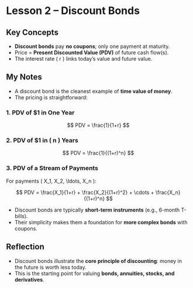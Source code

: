 # Lesson 2 – Discount Bonds

## Key Concepts
- **Discount bonds** pay **no coupons**; only one payment at maturity.
- Price = **Present Discounted Value (PDV)** of future cash flow(s).
- The interest rate \( r \) links today’s value and future value.

## My Notes
- A discount bond is the cleanest example of **time value of money**.  
- The pricing is straightforward:  

### 1. PDV of $1 in One Year
$$
PDV = \frac{1}{1+r}
$$

### 2. PDV of $1 in \( n \) Years
$$
PDV = \frac{1}{(1+r)^n}
$$

### 3. PDV of a Stream of Payments
For payments \( X_1, X_2, \ldots, X_n \):

$$
PDV = \frac{X_1}{1+r} + \frac{X_2}{(1+r)^2} + \cdots + \frac{X_n}{(1+r)^n}
$$

- Discount bonds are typically **short-term instruments** (e.g., 6-month T-bills).  
- Their simplicity makes them a foundation for **more complex bonds** with coupons.  

## Reflection
- Discount bonds illustrate the **core principle of discounting**: money in the future is worth less today.  
- This is the starting point for valuing **bonds, annuities, stocks, and derivatives**.  

